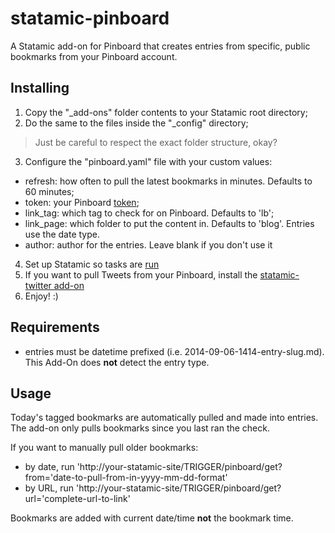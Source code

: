 statamic-pinboard
=================

A Statamic add-on for Pinboard that creates entries from specific, public bookmarks from your Pinboard account.

## Installing
1. Copy the "_add-ons" folder contents to your Statamic root directory;
2. Do the same to the files inside the "_config" directory;

  > Just be careful to respect the exact folder structure, okay?
3. Configure the "pinboard.yaml" file with your custom values:
  * refresh: how often to pull the latest bookmarks in minutes. Defaults to 60 minutes;
  * token: your Pinboard [token](https://pinboard.in/settings/password);
  * link_tag: which tag to check for on Pinboard. Defaults to 'lb';
  * link_page: which folder to put the content in. Defaults to 'blog'. Entries use the date type.
  * author: author for the entries. Leave blank if you don't use it
4. Set up Statamic so tasks are [run]((http://learn.statamic.com/learn/creating-add-ons/tasks))
5. If you want to pull Tweets from your Pinboard, install the [statamic-twitter add-on](https://github.com/edalzell/statamic-twitter)
6. Enjoy! :)

## Requirements
* entries must be datetime prefixed (i.e. 2014-09-06-1414-entry-slug.md). This Add-On does **not** detect the entry type.

## Usage


Today's tagged bookmarks are automatically pulled and made into entries. The add-on only pulls bookmarks since you last ran the check.

If you want to manually pull older bookmarks:

* by date, run 'http://your-statamic-site/TRIGGER/pinboard/get?from='date-to-pull-from-in-yyyy-mm-dd-format'
* by URL, run 'http://your-statamic-site/TRIGGER/pinboard/get?url='complete-url-to-link'

Bookmarks are added with current date/time **not** the bookmark time.